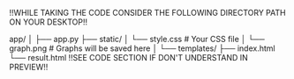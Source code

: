 !!WHILE TAKING THE CODE CONSIDER THE FOLLOWING DIRECTORY PATH ON YOUR DESKTOP!!

 app/
│
├── app.py
├── static/
│   └── style.css    # Your CSS file
│   └── graph.png    # Graphs will be saved here
│
└── templates/
    ├── index.html
    └── result.html
!!SEE CODE SECTION IF DON'T UNDERSTAND IN PREVIEW!!
